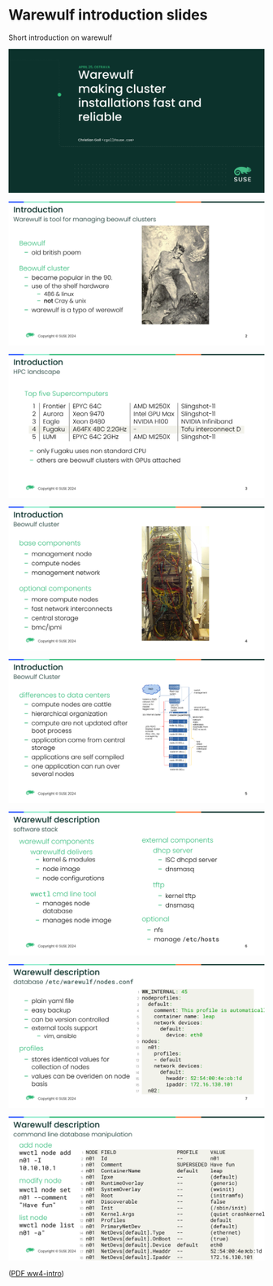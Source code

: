 # Warewulf introduction slides

Short introduction on warewulf

![Screenshot](build/images/ww4-intro-1.png)

![Screenshot](build/images/ww4-intro-2.png)

![Screenshot](build/images/ww4-intro-3.png)

![Screenshot](build/images/ww4-intro-4.png)

![Screenshot](build/images/ww4-intro-5.png)

![Screenshot](build/images/ww4-intro-6.png)

![Screenshot](build/images/ww4-intro-7.png)

![Screenshot](build/images/ww4-intro-8.png)

([PDF ww4-intro](build/ww4-intro.pdf))
